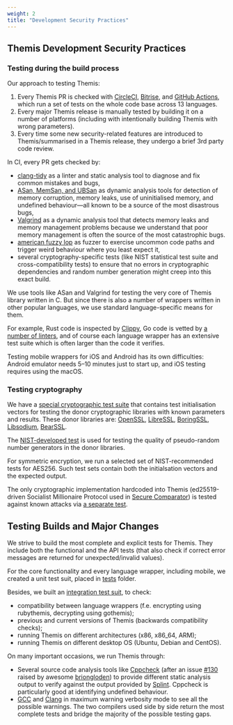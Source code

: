 ```yaml
---
weight: 2
title: "Development Security Practices"
---
```


## Themis Development Security Practices

### Testing during the build process

Our approach to testing Themis:

1. Every Themis PR is checked with [CircleCI](https://circleci.com/gh/cossacklabs/themis), [Bitrise](https://www.bitrise.io), and [GitHub Actions](https://github.com/features/actions), which run a set of tests on the whole code base across 13 languages. 
2. Every major Themis release is manually tested by building it on a number of platforms (including with intentionally building Themis with wrong parameters).
3. Every time some new security-related features are introduced to Themis/summarised in a Themis release, they undergo a brief 3rd party code review. 


In CI, every PR gets checked by:

* [clang-tidy](https://clang.llvm.org/extra/clang-tidy/) as a linter and static analysis tool to diagnose and fix common mistakes and bugs,
* [ASan, MemSan, and UBSan](https://github.com/google/sanitizers) as dynamic analysis tools for detection of memory corruption, memory leaks, use of uninitialised memory, and undefined behaviour—all known to be a source of the most disastrous bugs,
* [Valgrind](http://valgrind.org/) as a dynamic analysis tool that detects memory leaks and memory management problems because we understand that poor memory management is often the source of the most catastrophic bugs.
* [american fuzzy lop](https://lcamtuf.coredump.cx/afl/) as fuzzer to exercise uncommon code paths and trigger weird behaviour where you least expect it,
* several cryptography-specific tests (like NIST statistical test suite and cross-compatibility tests) to ensure that no errors in cryptographic dependencies and random number generation might creep into this exact build.


We use tools like ASan and Valgrind for testing the very core of Themis library written in C. But since there is also a number of wrappers written in other popular languages, we use standard language-specific means for them. 

For example, Rust code is inspected by [Clippy](https://github.com/rust-lang/rust-clippy), Go code is vetted by [a number of linters](https://goreportcard.com/), and of course each language wrapper has an extensive test suite which is often larger than the code it verifies. 

Testing mobile wrappers for iOS and Android has its own difficulties: Android emulator needs 5–10 minutes just to start up, and iOS testing requires using the macOS.


### Testing cryptography 

We have a [special cryptographic test suite](https://github.com/cossacklabs/themis/tree/master/tests/soter) that contains test initialisation vectors for testing the donor cryptographic libraries with known parameters and results. These donor libraries are: [OpenSSL](https://www.openssl.org/), [LibreSSL](http://www.libressl.org/), [BoringSSL](https://boringssl.googlesource.com/boringssl/), [Libsodium](https://download.libsodium.org/doc/), [BearSSL](https://bearssl.org/). 

The [NIST-developed test](https://github.com/cossacklabs/themis/tree/master/tests/soter/nist-sts) is used for testing the quality of pseudo-random number generators in the donor libraries.

For symmetric encryption, we run a selected set of NIST-recommended tests for AES256. Such test sets contain both the initialsation vectors and the expected output.

The only cryptographic implementation hardcoded into Themis (ed25519-driven Socialist Millionaire Protocol used in [Secure Comparator](/docs/themis/crypto-theory/crypto-systems/secure-comparator/)) is tested against known attacks via [a separate test](https://github.com/cossacklabs/themis/blob/master/tests/themis/themis_secure_comparator_security.c). 

## Testing Builds and Major Changes 

We strive to build the most complete and explicit tests for Themis. They include both the functional and the API tests (that also check if correct error messages are returned for unexpected/invalid values).

For the core functionality and every language wrapper, including mobile, we created a unit test suit, placed in [tests](https://github.com/cossacklabs/themis/tree/master/tests) folder. 

Besides, we built an [integration test suit](https://github.com/cossacklabs/themis/tree/master/tests/_integration), to check:

- compatibility between language wrappers (f.e. encrypting using rubythemis, decrypting using gothemis);
- previous and current versions of Themis (backwards compatibility checks); 
- running Themis on different architectures (x86, x86_64, ARM);
- running Themis on different desktop OS (Ubuntu, Debian and CentOS).

On many important occasions, we run Themis through: 

- Several source code analysis tools like [Cppcheck](http://cppcheck.sourceforge.net/) (after an issue [#130](https://github.com/cossacklabs/themis/issues/130) raised by awesome [briongloden](https://github.com/bryongloden)) to provide different static analysis output to verify against the output provided by [Splint](https://sourceforge.net/projects/splint/). Cppcheck is particularly good at identifying undefined behaviour.
- [GCC](https://gcc.gnu.org/) and [Clang](http://clang.org/) in maximum warning verbosity mode to see all the possible warnings. The two compilers used side by side return the most complete tests and bridge the majority of the possible testing gaps.